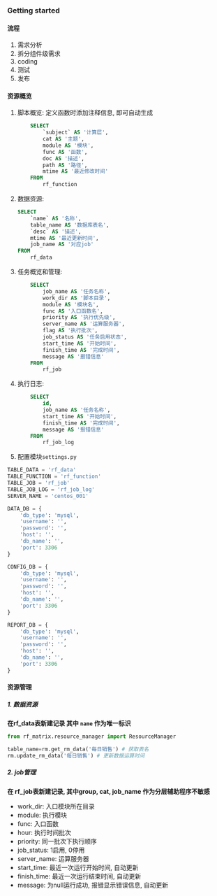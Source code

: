 ### Getting started
#### 流程
1. 需求分析
2. 拆分组件级需求
3. coding
4. 测试
5. 发布

#### 资源概览
1. 脚本概览: 定义函数时添加注释信息, 即可自动生成
    ```sql
        SELECT
            `subject` AS '计算层',
            cat AS '主题',
            module AS '模块',
            func AS '函数',
            doc AS '描述',
            path AS '路径',
            mtime AS '最近修改时间' 
        FROM
            rf_function
    ```

2. 数据资源:   

    ```sql
    SELECT
        `name` AS '名称',
        table_name AS '数据库表名',
        `desc` AS '描述',
        mtime AS '最近更新时间',
        job_name AS '对应job' 
    FROM
        rf_data
    ```
3. 任务概览和管理:

    ```sql
        SELECT
            job_name AS '任务名称',
            work_dir AS '脚本目录',
            module AS '模块名',
            func AS '入口函数名',
            priority AS '执行优先级',
            server_name AS '运算服务器',
            flag AS '执行批次',
            job_status AS '任务启用状态',
            start_time AS '开始时间',
            finish_time AS '完成时间',
            message AS '报错信息' 
        FROM
            rf_job
    ```
4. 执行日志:

    ```sql
        SELECT
            id,
            job_name AS '任务名称',
            start_time AS '开始时间',
            finish_time AS '完成时间',
            message AS '报错信息' 
        FROM
            rf_job_log
    ```

5. 配置模块```settings.py```

```python
TABLE_DATA = 'rf_data'
TABLE_FUNCTION = 'rf_function'
TABLE_JOB = 'rf_job'
TABLE_JOB_LOG = 'rf_job_log'
SERVER_NAME = 'centos_001'

DATA_DB = {
    'db_type': 'mysql',
    'username': '',
    'password': '',
    'host': '',
    'db_name': '',
    'port': 3306
}

CONFIG_DB = {
    'db_type': 'mysql',
    'username': '',
    'password': '',
    'host': '',
    'db_name': '',
    'port': 3306
}

REPORT_DB = {
    'db_type': 'mysql',
    'username': '',
    'password': '',
    'host': '',
    'db_name': '',
    'port': 3306
}
```  


#### 资源管理

##### 1. 数据资源

**在rf_data表新建记录 其中 `name` 作为唯一标识**

```Python
from rf_matrix.resource_manager import ResourceManager

table_name=rm.get_rm_data('每日销售') # 获取表名
rm.update_rm_data('每日销售') # 更新数据运算时间
```
##### 2. job管理

**在 rf_job表新建记录, 其中group, cat, job_name 作为分层辅助程序不敏感**
- work_dir: 入口模块所在目录
- module: 执行模块
- func: 入口函数
- hour: 执行时间批次
- priority: 同一批次下执行顺序
- job_status: 1启用, 0停用
- server_name: 运算服务器
- start_time: 最近一次运行开始时间, 自动更新	
- finish_time: 最近一次运行结束时间, 自动更新
- message: 为null运行成功, 报错显示错误信息, 自动更新
